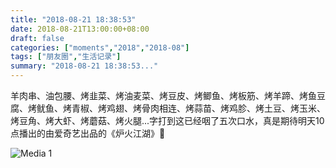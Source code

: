 ```yaml
---
title: "2018-08-21 18:38:53"
date: 2018-08-21T13:00:00+08:00
draft: false
categories: ["moments","2018","2018-08"]
tags: ["朋友圈","生活记录"]
summary: "2018-08-21 18:38:53..."
---
```


羊肉串、油包腰、烤韭菜、烤油麦菜、烤豆皮、烤鲫鱼、烤板筋、烤羊蹄、烤鱼豆腐、烤鱿鱼、烤青椒、烤鸡翅、烤骨肉相连、烤蒜苗、烤鸡胗、烤土豆、烤玉米、烤豆角、烤大虾、烤蘑菇、烤火腿...字打到这已经咽了五次口水，真是期待明天10点播出的由爱奇艺出品的《炉火江湖》🤩

![Media 1](/Moments/photos/2018-08-21/201808211838530.jpg)

